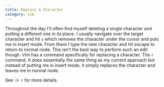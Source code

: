 ```yaml
---
title: Replace A Character
category: vim
---
```


Throughout the day I'll often find myself deleting a single character and
putting a different one in its place. I usually navigate over the target
character and hit `s` which removes the character under the cursor and puts
me in insert mode. From there I type the new character and hit escape to
return to normal node. This isn't the best way to perform such an edit
though. Vim has a command specifically for replacing a character. The `r`
command. It does essentially the same thing as my current approach but
instead of putting me in insert mode, it simply replaces the character and
leaves me in normal node.

See `:h r` for more details.
